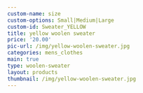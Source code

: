 ```yaml
---
custom-name: size
custom-options: Small|Medium|Large
custom-id: Sweater_YELLOW
title: yellow woolen sweater
price: '20.00'
pic-url: /img/yellow-woolen-sweater.jpg
categories: mens_clothes
main: true
type: woolen-sweater
layout: products
thumbnail: /img/yellow-woolen-sweater.jpg
---
```

